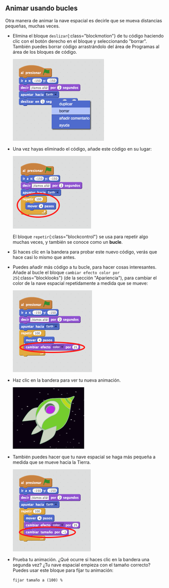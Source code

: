 ## Animar usando bucles

Otra manera de animar la nave espacial es decirle que se mueva distancias pequeñas, muchas veces.

+ Elimina el bloque `deslizar`{:class="blockmotion"} de tu código haciendo clic con el botón derecho en el bloque y seleccionando "borrar". También puedes borrar código arrastrándolo del área de Programas al área de los bloques de código.

	![screenshot](images/space-delete-glide.png)

+ Una vez hayas eliminado el código, añade este código en su lugar:

	![screenshot](images/space-loop.png)

	El bloque `repetir`{:class="blockcontrol"} se usa para repetir algo muchas veces, y también se conoce como un __bucle__.

+ Si haces clic en la bandera para probar este nuevo código, verás que hace casi lo mismo que antes.

+ Puedes añadir más código a tu bucle, para hacer cosas interesantes. Añade al bucle el bloque `cambiar efecto color por 25`{:class="blocklooks"} (de la sección "Apariencia"), para cambiar el color de la nave espacial repetidamente a medida que se mueve:

	![screenshot](images/space-colour.png)

+ Haz clic en la bandera para ver tu nueva animación.

	![screenshot](images/space-colour-test.png)

+ También puedes hacer que tu nave espacial se haga más pequeña a medida que se mueve hacia la Tierra.

	![screenshot](images/space-size.png)

+ Prueba tu animación. ¿Qué ocurre si haces clic en la bandera una segunda vez? ¿Tu nave espacial empieza con el tamaño correcto? Puedes usar este bloque para fijar tu animación:

	```blocks
	fijar tamaño a (100) %
	```
